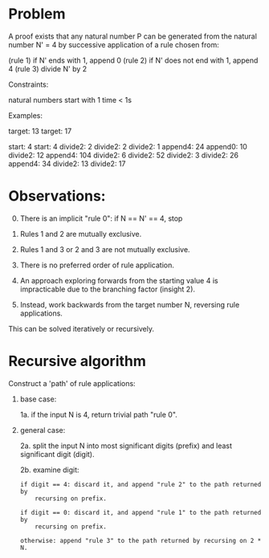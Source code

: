 # Problem

A proof exists that any natural number P can be generated from the natural
number N' = 4 by successive application of a rule chosen from:

  (rule 1) if N' ends with 1, append 0
  (rule 2) if N' does not end with 1, append 4
  (rule 3) divide N' by 2

Constraints:

natural numbers start with 1
  time < 1s

Examples:

  target:  13        target:  17

  start:   4         start:   4
  divide2: 2         divide2: 2
  divide2: 1         append4: 24
  append0: 10        divide2: 12
  append4: 104       divide2: 6
  divide2: 52        divide2: 3
  divide2: 26        append4: 34
  divide2: 13        divide2: 17

# Observations:

0. There is an implicit "rule 0": if N == N' == 4, stop

1. Rules 1 and 2 are mutually exclusive.

2. Rules 1 and 3 or 2 and 3 are not mutually exclusive.

3. There is no preferred order of rule application.

4. An approach exploring forwards from the starting value 4 is impracticable
   due to the branching factor (insight 2).

5. Instead, work backwards from the target number N, reversing rule
   applications.

This can be solved iteratively or recursively.

# Recursive algorithm

Construct a 'path' of rule applications:

1. base case:

   1a. if the input N is 4, return trivial path "rule 0".

2. general case:

   2a. split the input N into most significant digits (prefix) and least
       significant digit (digit).

   2b. examine digit:

       if digit == 4: discard it, and append "rule 2" to the path returned by
           recursing on prefix.

       if digit == 0: discard it, and append "rule 1" to the path returned by
           recursing on prefix.

       otherwise: append "rule 3" to the path returned by recursing on 2 * N.
